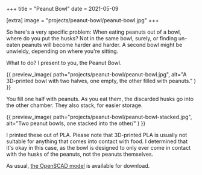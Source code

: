 +++
title = "Peanut Bowl"
date = 2021-05-09

[extra]
image = "projects/peanut-bowl/peanut-bowl.jpg"
+++

So here's a very specific problem: When eating peanuts out of a bowl, where do you put the husks? Not in the same bowl, surely, or finding un-eaten peanuts will become harder and harder. A second bowl might be unwieldy, depending on where you're sitting.

What to do? I present to you, the Peanut Bowl.

{{
    preview_image(
        path="projects/peanut-bowl/peanut-bowl.jpg",
        alt="A 3D-printed bowl with two halves, one empty, the other filled with peanuts."
    )
}}

You fill one half with peanuts. As you eat them, the discarded husks go into the other chamber. They also stack, for easier storage.

{{
    preview_image(
        path="projects/peanut-bowl/peanut-bowl-stacked.jpg",
        alt="Two peanut bowls, one stacked into the other/"
    )
}}

I printed these out of PLA. Please note that 3D-printed PLA is usually not suitable for anything that comes into contact with food. I determined that it's okay in this case, as the bowl is designed to only ever come in contact with the husks of the peanuts, not the peanuts themselves.

As usual, [the OpenSCAD model](peanut-bowl.zip) is available for download.
